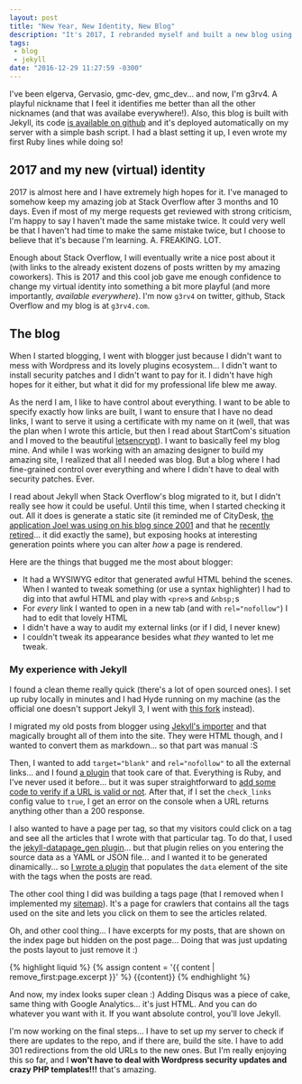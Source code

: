 ```yaml
---
layout: post
title: "New Year, New Identity, New Blog"
description: "It's 2017, I rebranded myself and built a new blog using Jekyll. Here... I just talk about it and my experience writing Ruby for the first time to tweak the blog."
tags:
 - blog
 - jekyll
date: "2016-12-29 11:27:59 -0300"
---
```

I've been elgerva, Gervasio, gmc-dev, gmc_dev... and now, I'm g3rv4. A playful nickname that I feel it identifies me better than all the other nicknames (and that was availabe everywhere!). Also, this blog is built with Jekyll, its code [is available on github](https://github.com/g3rv4/g3rv4.com) and it's deployed automatically on my server with a simple bash script. I had a blast setting it up, I even wrote my first Ruby lines while doing so!

<!--more-->
## 2017 and my new (virtual) identity
2017 is almost here and I have extremely high hopes for it. I've managed to somehow keep my amazing job at Stack Overflow after 3 months and 10 days. Even if most of my merge requests get reviewed with strong criticism, I'm happy to say I haven't made the same mistake twice. It could very well be that I haven't had time to make the same mistake twice, but I choose to believe that it's because I'm learning. A. FREAKING. LOT.

Enough about Stack Overflow, I will eventually write a nice post about it (with links to the already existent dozens of posts written by my amazing coworkers). This is 2017 and this cool job gave me enough confidence to change my virtual identity into something a bit more playful (and more importantly, *available everywhere*). I'm now `g3rv4` on twitter, github, Stack Overflow and my blog is at `g3rv4.com`.

## The blog
When I started blogging, I went with blogger just because I didn't want to mess with Wordpress and its lovely plugins ecosystem... I didn't want to install security patches and I didn't want to pay for it. I didn't have high hopes for it either, but what it did for my professional life blew me away.

As the nerd I am, I like to have control about everything. I want to be able to specify exactly how links are built, I want to ensure that I have no dead links, I want to serve it using a certificate with my name on it (well, that was the plan when I wrote this article, but then I read about StartCom's situation and I moved to the beautiful [letsencrypt](https://letsencrypt.org/)). I want to basically feel my blog mine. And while I was working with an amazing designer to build my amazing site, I realized that all I needed was blog. But a blog where I had fine-grained control over everything and where I didn't have to deal with security patches. Ever.

I read about Jekyll when Stack Overflow's blog migrated to it, but I didn't really see how it could be useful. Until this time, when I started checking it out. All it does is generate a static site (it reminded me of CityDesk, [the application Joel was using on his blog since 2001](https://www.joelonsoftware.com/2001/10/12/what-does-citydesk-do/) and that he [recently retired](https://www.joelonsoftware.com/2016/12/09/rip-citydesk/)... it did exactly the same), but exposing hooks at interesting generation points where you can alter *how* a page is rendered.

Here are the things that bugged me the most about blogger:
* It had a WYSIWYG editor that generated awful HTML behind the scenes. When I wanted to tweak something (or use a syntax highlighter) I had to dig into that awful HTML and play with `<pre>`s and `&nbsp;`s
* For *every* link I wanted to open in a new tab (and with `rel="nofollow"`) I had to edit that lovely HTML
* I didn't have a way to audit my external links (or if I did, I never knew)
* I couldn't tweak its appearance besides what *they* wanted to let me tweak.

### My experience with Jekyll

I found a clean theme really quick (there's a lot of open sourced ones). I set up ruby locally in minutes and I had Hyde running on my machine (as the official one doesn't support Jekyll 3, I went with [this fork](https://github.com/JuanjoSalvador/hyde) instead).

I migrated my old posts from blogger using [Jekyll's importer](http://import.jekyllrb.com/docs/blogger/) and that magically brought all of them into the site. They were HTML though, and I wanted to convert them as markdown... so that part was manual :S

Then, I wanted to add `target="blank"` and `rel="nofollow"` to all the external links... and I found [a plugin](http://ogarkov.com/jekyll/plugins/extlinks/) that took care of that. Everything is Ruby, and I've never used it before... but it was super straightforward to [add some code to verify if a URL is valid or not](https://github.com/g3rv4/g3rv4.com/blob/master/_plugins/external-links.rb#L64). After that, if I set the `check_links` config value to `true`, I get an error on the console when a URL returns anything other than a 200 response.

I also wanted to have a page per tag, so that my visitors could click on a tag and see all the articles that I wrote with that particular tag. To do that, I used the [jekyll-datapage_gen plugin](https://github.com/avillafiorita/jekyll-datapage_gen)... but that plugin relies on you entering the source data as a YAML or JSON file... and I wanted it to be generated dinamically... so [I wrote a plugin](https://github.com/g3rv4/g3rv4.com/blob/master/_plugins/generate-tags-data.rb) that populates the `data` element of the site with the tags when the posts are read.

The other cool thing I did was building a tags page (that I removed when I implemented my [sitemap](https://github.com/g3rv4/g3rv4.com/blob/master/sitemap.xml)). It's a page for crawlers that contains all the tags used on the site and lets you click on them to see the articles related.

Oh, and other cool thing... I have excerpts for my posts, that are shown on the index page but hidden on the post page... Doing that was just updating the posts layout to just remove it :)

{% highlight liquid %}
{% assign content = '{{ content | remove_first:page.excerpt }}' %}
{{content}}
{% endhighlight %}

And now, my index looks super clean :) Adding Disqus was a piece of cake, same thing with Google Analytics... it's just HTML. And you can do whatever you want with it. If you want absolute control, you'll love Jekyll.

I'm now working on the final steps... I have to set up my server to check if there are updates to the repo, and if there are, build the site. I have to add 301 redirections from the old URLs to the new ones. But I'm really enjoying this so far, and I **won't have to deal with Wordpress security updates and crazy PHP templates!!!** that's amazing.
